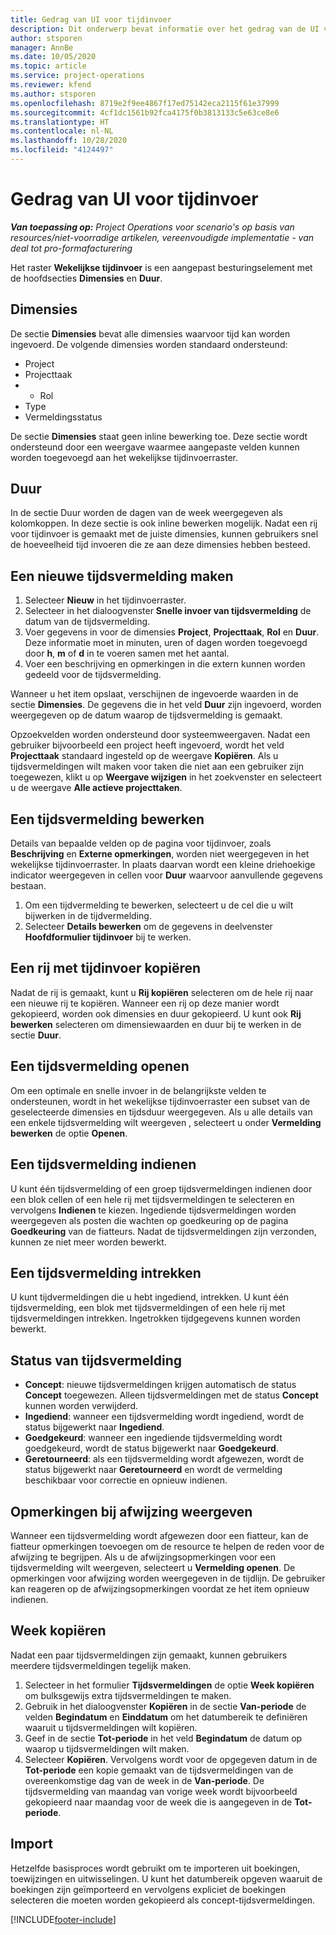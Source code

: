 ```yaml
---
title: Gedrag van UI voor tijdinvoer
description: Dit onderwerp bevat informatie over het gedrag van de UI voor tijdinvoer.
author: stsporen
manager: AnnBe
ms.date: 10/05/2020
ms.topic: article
ms.service: project-operations
ms.reviewer: kfend
ms.author: stsporen
ms.openlocfilehash: 8719e2f9ee4867f17ed75142eca2115f61e37999
ms.sourcegitcommit: 4cf1dc1561b92fca4175f0b3813133c5e63ce8e6
ms.translationtype: HT
ms.contentlocale: nl-NL
ms.lasthandoff: 10/28/2020
ms.locfileid: "4124497"
---
```

# <a name="time-entry-ui-behavior"></a>Gedrag van UI voor tijdinvoer

_**Van toepassing op:** Project Operations voor scenario's op basis van resources/niet-voorradige artikelen, vereenvoudigde implementatie - van deal tot pro-formafacturering_


Het raster **Wekelijkse tijdinvoer** is een aangepast besturingselement met de hoofdsecties **Dimensies** en **Duur**.

## <a name="dimensions"></a>Dimensies
De sectie **Dimensies** bevat alle dimensies waarvoor tijd kan worden ingevoerd. De volgende dimensies worden standaard ondersteund:

  - Project
  - Projecttaak
  - - Rol
  - Type
  - Vermeldingsstatus

De sectie **Dimensies** staat geen inline bewerking toe. Deze sectie wordt ondersteund door een weergave waarmee aangepaste velden kunnen worden toegevoegd aan het wekelijkse tijdinvoerraster.

## <a name="duration"></a>Duur
In de sectie Duur worden de dagen van de week weergegeven als kolomkoppen. In deze sectie is ook inline bewerken mogelijk. Nadat een rij voor tijdinvoer is gemaakt met de juiste dimensies, kunnen gebruikers snel de hoeveelheid tijd invoeren die ze aan deze dimensies hebben besteed.

## <a name="create-a-new-time-entry"></a>Een nieuwe tijdsvermelding maken

1. Selecteer **Nieuw** in het tijdinvoerraster. 
2. Selecteer in het dialoogvenster **Snelle invoer van tijdsvermelding** de datum van de tijdsvermelding.
3. Voer gegevens in voor de dimensies **Project**, **Projecttaak**, **Rol** en **Duur**. Deze informatie moet in minuten, uren of dagen worden toegevoegd door **h**, **m** of **d** in te voeren samen met het aantal. 
4. Voer een beschrijving en opmerkingen in die extern kunnen worden gedeeld voor de tijdsvermelding. 

Wanneer u het item opslaat, verschijnen de ingevoerde waarden in de sectie **Dimensies**. De gegevens die in het veld **Duur** zijn ingevoerd, worden weergegeven op de datum waarop de tijdsvermelding is gemaakt.

Opzoekvelden worden ondersteund door systeemweergaven. Nadat een gebruiker bijvoorbeeld een project heeft ingevoerd, wordt het veld **Projecttaak** standaard ingesteld op de weergave **Kopiëren**. Als u tijdsvermeldingen wilt maken voor taken die niet aan een gebruiker zijn toegewezen, klikt u op **Weergave wijzigen** in het zoekvenster en selecteert u de weergave **Alle actieve projecttaken**.

## <a name="edit-a-time-entry"></a>Een tijdsvermelding bewerken 
Details van bepaalde velden op de pagina voor tijdinvoer, zoals **Beschrijving** en **Externe opmerkingen**, worden niet weergegeven in het wekelijkse tijdinvoerraster. In plaats daarvan wordt een kleine driehoekige indicator weergegeven in cellen voor **Duur** waarvoor aanvullende gegevens bestaan. 

1. Om een tijdvermelding te bewerken, selecteert u de cel die u wilt bijwerken in de tijdvermelding.
2. Selecteer **Details bewerken** om de gegevens in deelvenster **Hoofdformulier tijdinvoer** bij te werken. 

## <a name="copy-a-time-entry-row"></a>Een rij met tijdinvoer kopiëren
Nadat de rij is gemaakt, kunt u **Rij kopiëren** selecteren om de hele rij naar een nieuwe rij te kopiëren. Wanneer een rij op deze manier wordt gekopieerd, worden ook dimensies en duur gekopieerd. U kunt ook **Rij bewerken** selecteren om dimensiewaarden en duur bij te werken in de sectie **Duur**.

## <a name="open-a-time-entry-behavior"></a>Een tijdsvermelding openen
Om een optimale en snelle invoer in de belangrijkste velden te ondersteunen, wordt in het wekelijkse tijdinvoerraster een subset van de geselecteerde dimensies en tijdsduur weergegeven. Als u alle details van een enkele tijdsvermelding wilt weergeven , selecteert u onder **Vermelding bewerken** de optie **Openen**.

## <a name="submit-a-time-entry"></a>Een tijdsvermelding indienen
U kunt één tijdsvermelding of een groep tijdsvermeldingen indienen door een blok cellen of een hele rij met tijdsvermeldingen te selecteren en vervolgens **Indienen** te kiezen. Ingediende tijdsvermeldingen worden weergegeven als posten die wachten op goedkeuring op de pagina **Goedkeuring** van de fiatteurs. Nadat de tijdsvermeldingen zijn verzonden, kunnen ze niet meer worden bewerkt.

## <a name="recall-a-time-entry"></a>Een tijdsvermelding intrekken
U kunt tijdvermeldingen die u hebt ingediend, intrekken. U kunt één tijdsvermelding, een blok met tijdsvermeldingen of een hele rij met tijdsvermeldingen intrekken. Ingetrokken tijdgegevens kunnen worden bewerkt.

## <a name="time-entry-status"></a>Status van tijdsvermelding

- **Concept**: nieuwe tijdsvermeldingen krijgen automatisch de status **Concept** toegewezen. Alleen tijdsvermeldingen met de status **Concept** kunnen worden verwijderd.
- **Ingediend**: wanneer een tijdsvermelding wordt ingediend, wordt de status bijgewerkt naar **Ingediend**. 
- **Goedgekeurd**: wanneer een ingediende tijdsvermelding wordt goedgekeurd, wordt de status bijgewerkt naar **Goedgekeurd**. 
- **Geretourneerd**: als een tijdsvermelding wordt afgewezen, wordt de status bijgewerkt naar **Geretourneerd** en wordt de vermelding beschikbaar voor correctie en opnieuw indienen. 

## <a name="view-rejection-comments"></a>Opmerkingen bij afwijzing weergeven
Wanneer een tijdsvermelding wordt afgewezen door een fiatteur, kan de fiatteur opmerkingen toevoegen om de resource te helpen de reden voor de afwijzing te begrijpen. Als u de afwijzingsopmerkingen voor een tijdsvermelding wilt weergeven, selecteert u **Vermelding openen**. De opmerkingen voor afwijzing worden weergegeven in de tijdlijn. De gebruiker kan reageren op de afwijzingsopmerkingen voordat ze het item opnieuw indienen.

## <a name="copy-week"></a>Week kopiëren
Nadat een paar tijdsvermeldingen zijn gemaakt, kunnen gebruikers meerdere tijdsvermeldingen tegelijk maken.

1. Selecteer in het formulier **Tijdsvermeldingen** de optie **Week kopiëren** om bulksgewijs extra tijdsvermeldingen te maken. 
2. Gebruik in het dialoogvenster **Kopiëren** in de sectie **Van-periode** de velden **Begindatum** en **Einddatum** om het datumbereik te definiëren waaruit u tijdsvermeldingen wilt kopiëren. 
3. Geef in de sectie **Tot-periode** in het veld **Begindatum** de datum op waarop u tijdsvermeldingen wilt maken. 
4. Selecteer **Kopiëren**. Vervolgens wordt voor de opgegeven datum in de **Tot-periode** een kopie gemaakt van de tijdsvermeldingen van de overeenkomstige dag van de week in de **Van-periode**. De tijdsvermelding van maandag van vorige week wordt bijvoorbeeld gekopieerd naar maandag voor de week die is aangegeven in de **Tot-periode**.

## <a name="import"></a>Import
Hetzelfde basisproces wordt gebruikt om te importeren uit boekingen, toewijzingen en uitwisselingen. U kunt het datumbereik opgeven waaruit de boekingen zijn geïmporteerd en vervolgens expliciet de boekingen selecteren die moeten worden gekopieerd als concept-tijdsvermeldingen. 


[!INCLUDE[footer-include](../includes/footer-banner.md)]